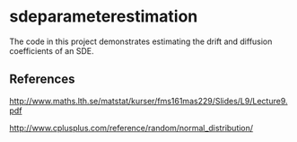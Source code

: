 # sdeparameterestimation

The code in this project demonstrates estimating the drift and diffusion coefficients of an SDE.


## References

http://www.maths.lth.se/matstat/kurser/fms161mas229/Slides/L9/Lecture9.pdf

http://www.cplusplus.com/reference/random/normal_distribution/

